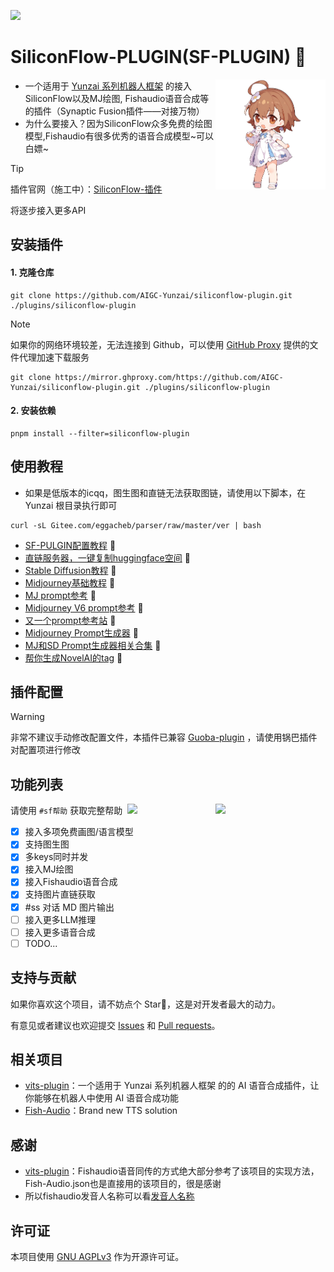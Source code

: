 ![](https://socialify.git.ci/AIGC-Yunzai/siliconflow-plugin/image?font=KoHo&forks=1&issues=1&language=1&name=1&owner=1&pattern=Circuit%20Board&pulls=1&stargazers=1&theme=Auto)

# SiliconFlow-PLUGIN(SF-PLUGIN) 🍓

<img decoding="async" align=right src="resources/readme/girl.png" width="35%">

- 一个适用于 [Yunzai 系列机器人框架](https://github.com/yhArcadia/Yunzai-Bot-plugins-index) 的接入 SiliconFlow以及MJ绘图, Fishaudio语音合成等的插件（Synaptic Fusion插件——对接万物）
- 为什么要接入？因为SiliconFlow众多免费的绘图模型,Fishaudio有很多优秀的语音合成模型~可以白嫖~

> [!TIP]
> 插件官网（施工中）：[SiliconFlow-插件](https://aigc-yunzai.dwe.me/)
> 
> 将逐步接入更多API

## 安装插件

#### 1. 克隆仓库

```
git clone https://github.com/AIGC-Yunzai/siliconflow-plugin.git ./plugins/siliconflow-plugin
```

> [!NOTE]
> 如果你的网络环境较差，无法连接到 Github，可以使用 [GitHub Proxy](https://mirror.ghproxy.com/) 提供的文件代理加速下载服务
>
> ```
> git clone https://mirror.ghproxy.com/https://github.com/AIGC-Yunzai/siliconflow-plugin.git ./plugins/siliconflow-plugin
> ```

#### 2. 安装依赖

```
pnpm install --filter=siliconflow-plugin
```

## 使用教程

- 如果是低版本的icqq，图生图和直链无法获取图链，请使用以下脚本，在 Yunzai 根目录执行即可
```
curl -sL Gitee.com/eggacheb/parser/raw/master/ver | bash
```

- [SF-PULGIN配置教程](https://aigc-yunzai.dwe.me/siliconflow/%E5%A6%82%E4%BD%95%E9%85%8D%E7%BD%AE) 🍈
- [直链服务器，一键复制huggingface空间](https://huggingface.co/spaces/xiaozhian/slink/tree/main?duplicate=true) 🍉
- [Stable Diffusion教程](https://waytoagi.feishu.cn/wiki/FUQAwxfH9iXqC9k02nYcDobonkf) 🍇
- [Midjourney基础教程](https://waytoagi.feishu.cn/wiki/VUadwndc5iRJktkzaYPcaLEynZc) 🍊
- [MJ prompt参考](https://waytoagi.feishu.cn/wiki/FUQAwxfH9iXqC9k02nYcDobonkf) 🍎
- [Midjourney V6 prompt参考](https://aituts.com/midjourney-v6/) 🍐
- [又一个prompt参考站](https://catjourney.life/all) 🍌
- [Midjourney Prompt生成器](https://promptfolder.com/midjourney-prompt-helper/) 🥝
- [MJ和SD Prompt生成器相关合集](https://waytoagi.feishu.cn/wiki/TQogw5uIziB4fykbGhSciaQfndm?table=tbl5kMFjDDdeYoAt&view=vew8AJm3cI) 🍑
- [帮你生成NovelAI的tag](https://nai4-tag-select.pages.dev/) 🥭

## 插件配置

> [!WARNING]
> 非常不建议手动修改配置文件，本插件已兼容 [Guoba-plugin](https://github.com/guoba-yunzai/guoba-plugin) ，请使用锅巴插件对配置项进行修改

## 功能列表

<img decoding="async" align=right src="https://github.com/user-attachments/assets/9698e837-49e7-4c19-8dab-6aa17d1faed4" width="35%">

<img decoding="async" align=right src="https://github.com/user-attachments/assets/f8d8a42f-6c5d-4fa1-a18e-ea2403f6dd6c" width="28%">

请使用 `#sf帮助` 获取完整帮助

<!-- - [x] 文生图 -->
- [x] 接入多项免费画图/语言模型
- [x] 支持图生图
- [x] 多keys同时并发
- [x] 接入MJ绘图
- [x] 接入Fishaudio语音合成
- [x] 支持图片直链获取
- [X] #ss 对话 MD 图片输出
- [ ] 接入更多LLM推理
- [ ] 接入更多语音合成
- [ ] TODO...

## 支持与贡献

如果你喜欢这个项目，请不妨点个 Star🌟，这是对开发者最大的动力。

有意见或者建议也欢迎提交 [Issues](https://github.com/AIGC-Yunzai/siliconflow-plugin/issues) 和 [Pull requests](https://github.com/AIGC-Yunzai/siliconflow-plugin/pulls)。

## 相关项目

- [vits-plugin](https://github.com/erzaozi/vits-plugin)：一个适用于 Yunzai 系列机器人框架 的的 AI 语音合成插件，让你能够在机器人中使用 AI 语音合成功能
- [Fish-Audio](https://fish.audio)：Brand new TTS solution

## 感谢
- [vits-plugin](https://github.com/erzaozi/vits-plugin)：Fishaudio语音同传的方式绝大部分参考了该项目的实现方法，Fish-Audio.json也是直接用的该项目的，很是感谢
- 所以fishaudio发音人名称可以看[发音人名称](https://github.com/erzaozi/vits-plugin#fish-audio)


## 许可证

本项目使用 [GNU AGPLv3](https://choosealicense.com/licenses/agpl-3.0/) 作为开源许可证。
